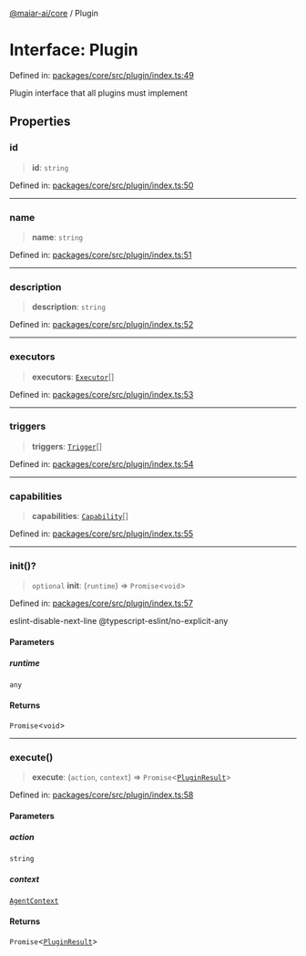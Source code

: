 [@maiar-ai/core](../index.md) / Plugin

# Interface: Plugin

Defined in: [packages/core/src/plugin/index.ts:49](https://github.com/UraniumCorporation/maiar-ai/blob/main/packages/core/src/plugin/index.ts#L49)

Plugin interface that all plugins must implement

## Properties

### id

> **id**: `string`

Defined in: [packages/core/src/plugin/index.ts:50](https://github.com/UraniumCorporation/maiar-ai/blob/main/packages/core/src/plugin/index.ts#L50)

***

### name

> **name**: `string`

Defined in: [packages/core/src/plugin/index.ts:51](https://github.com/UraniumCorporation/maiar-ai/blob/main/packages/core/src/plugin/index.ts#L51)

***

### description

> **description**: `string`

Defined in: [packages/core/src/plugin/index.ts:52](https://github.com/UraniumCorporation/maiar-ai/blob/main/packages/core/src/plugin/index.ts#L52)

***

### executors

> **executors**: [`Executor`](Executor.md)[]

Defined in: [packages/core/src/plugin/index.ts:53](https://github.com/UraniumCorporation/maiar-ai/blob/main/packages/core/src/plugin/index.ts#L53)

***

### triggers

> **triggers**: [`Trigger`](Trigger.md)[]

Defined in: [packages/core/src/plugin/index.ts:54](https://github.com/UraniumCorporation/maiar-ai/blob/main/packages/core/src/plugin/index.ts#L54)

***

### capabilities

> **capabilities**: [`Capability`](Capability.md)[]

Defined in: [packages/core/src/plugin/index.ts:55](https://github.com/UraniumCorporation/maiar-ai/blob/main/packages/core/src/plugin/index.ts#L55)

***

### init()?

> `optional` **init**: (`runtime`) => `Promise`\<`void`\>

Defined in: [packages/core/src/plugin/index.ts:57](https://github.com/UraniumCorporation/maiar-ai/blob/main/packages/core/src/plugin/index.ts#L57)

eslint-disable-next-line @typescript-eslint/no-explicit-any

#### Parameters

##### runtime

`any`

#### Returns

`Promise`\<`void`\>

***

### execute()

> **execute**: (`action`, `context`) => `Promise`\<[`PluginResult`](PluginResult.md)\>

Defined in: [packages/core/src/plugin/index.ts:58](https://github.com/UraniumCorporation/maiar-ai/blob/main/packages/core/src/plugin/index.ts#L58)

#### Parameters

##### action

`string`

##### context

[`AgentContext`](AgentContext.md)

#### Returns

`Promise`\<[`PluginResult`](PluginResult.md)\>
